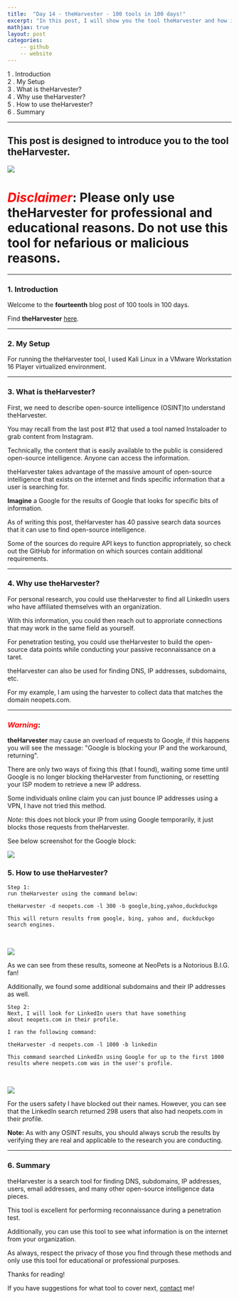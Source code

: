 ```yaml
---
title:  "Day 14 - theHarvester - 100 tools in 100 days!"
excerpt: "In this post, I will show you the tool theHarvester and how it works."
mathjax: true
layout: post
categories:
    -- github
    -- website
---
```


1 . Introduction
<br>
2 . My Setup
<br>
3 . What is theHarvester?
<br>
4 . Why use theHarvester?
<br>
5 . How to use theHarvester?
<br>
6 . Summary

---

## This post is designed to introduce you to the tool theHarvester.

![](https://raw.githubusercontent.com/matthewomccorkle/matthewomccorkle.github.io/master/_posts/assets/100%20tools/theharvester/theharvester1.png)

# <span style="color:red">***Disclaimer***</span>: **Please only use theHarvester for professional and educational reasons. Do not use this tool for nefarious or malicious reasons.**

---

### 1. **Introduction**

Welcome to the **fourteenth** blog post of 100 tools in 100 days.<br> 


Find **theHarvester** [here](https://github.com/laramies/theHarvester).

---

### 2. **My Setup**

For running the theHarvester tool, I used Kali Linux in a VMware Workstation 16 Player virtualized environment.

---

### 3. **What is theHarvester?**

First, we need to describe open-source intelligence (OSINT)to understand theHarvester.

You may recall from the last post #12 that used a tool named Instaloader to grab content from Instagram.

Technically, the content that is easily available to the public is considered open-source intelligence. Anyone can access the information.

theHarvester takes advantage of the massive amount of open-source intelligence that exists on the internet and finds specific information that a user is searching for.

**Imagine** a Google for the results of Google that looks for specific bits of information. 

As of writing this post, theHarvester has 40 passive search data sources that it can use to find open-source intelligence. 

Some of the sources do require API keys to function appropriately, so check out the GitHub for information on which sources contain additional requirements. 

---

### 4. **Why use theHarvester?**

For personal research, you could use theHarvester to find all LinkedIn users who have affiliated themselves with an organization. 

With this information, you could then reach out to approriate connections that may work in the same field as yourself. 

For penetration testing, you could use theHarvester to build the open-source data points while conducting your passive reconnaissance on a taret.

theHarvester can also be used for finding DNS, IP addresses, subdomains, etc. 

For my example, I am using the harvester to collect data that matches the domain neopets.com.

---

### <span style="color:red">***Warning***</span>: 
**theHarvester** may cause an overload of requests to Google, if this happens you will see the message: "Google is blocking your IP and the workaround, returning". 

There are only two ways of fixing this (that I found), waiting some time until Google is no longer blocking theHarvester from functioning, or resetting your ISP modem to retrieve a new IP address. 

Some individuals online claim you can just bounce IP addresses using a VPN, I have not tried this method. 

*Note:* this does not block your IP from using Google temporarily, it just blocks those requests from theHarvester.

See below screenshot for the Google block:

![](https://raw.githubusercontent.com/matthewomccorkle/matthewomccorkle.github.io/master/_posts/assets/100%20tools/theharvester/theharvester5.png)

### 5. **How to use theHarvester?**

    Step 1:
    run theHarvester using the command below:

    theHarvester -d neopets.com -l 300 -b google,bing,yahoo,duckduckgo

    This will return results from google, bing, yahoo and, duckduckgo search engines. 

<br>

![](https://raw.githubusercontent.com/matthewomccorkle/matthewomccorkle.github.io/master/_posts/assets/100%20tools/theharvester/theharvester2.png)

As we can see from these results, someone at NeoPets is a Notorious B.I.G. fan!

Additionally, we found some additional subdomains and their IP addresses as well. 

    Step 2:
    Next, I will look for LinkedIn users that have something 
    about neopets.com in their profile.
    
    I ran the following command:

    theHarvester -d neopets.com -l 1000 -b linkedin 

    This command searched LinkedIn using Google for up to the first 1000 
    results where neopets.com was in the user's profile. 

<br>

![](https://raw.githubusercontent.com/matthewomccorkle/matthewomccorkle.github.io/master/_posts/assets/100%20tools/theharvester/theharvester4.png)

For the users safety I have blocked out their names. However, you can see that the LinkedIn search returned 298 users that also had neopets.com in their profile. 

**Note:** As with any OSINT results, you should always scrub the results by verifying they are real and applicable to the research you are conducting.

---

### 6. **Summary**

theHarvester is a search tool for finding DNS, subdomains, IP addresses, users, email addresses, and many other open-source intelligence data pieces. 

This tool is excellent for performing reconnaissance during a penetration test.

Additionally, you can use this tool to see what information is on the internet from your organization. 

As always, respect the privacy of those you find through these methods and only use this tool for educational or professional purposes. 

Thanks for reading!<br>

If you have suggestions for what tool to cover next, [contact](mailto:matthew.o.mccorkle@gmail.com) me!
